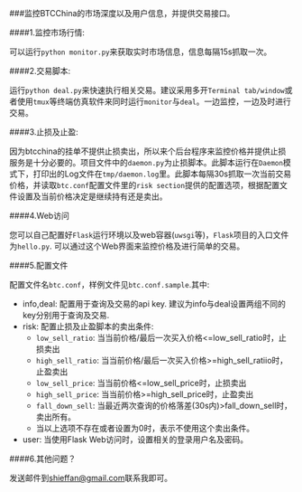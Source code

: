 ###监控BTCChina的市场深度以及用户信息，并提供交易接口。

####1.监控市场行情:

可以运行`python monitor.py`来获取实时市场信息，信息每隔15s抓取一次。

####2.交易脚本: 

运行`python deal.py`来快速执行相关交易。建议采用多开`Terminal tab/window`或者使用`tmux`等终端仿真软件来同时运行`monitor`与`deal`。一边监控，一边及时进行交易。

####3.止损及止盈:

因为btcchina的挂单不提供止损卖出，所以来个后台程序来监控价格并提供止损服务是十分必要的。项目文件中的`daemon.py`为止损脚本。此脚本运行在`Daemon`模式下，打印出的Log文件在`tmp/daemon.log`里。此脚本每隔30s抓取一次当前交易价格，并读取`btc.conf`配置文件里的`risk section`提供的配置选项，根据配置文件设置及当前价格决定是继续持有还是卖出。

####4.Web访问

您可以自己配置好`Flask`运行环境以及web容器(`uwsgi`等)，`Flask`项目的入口文件为`hello.py`. 可以通过这个Web界面来监控价格及进行简单的交易。

####5.配置文件

配置文件名`btc.conf`，样例文件见`btc.conf.sample`.其中:

+ info,deal: 配置用于查询及交易的api key. 建议为info与deal设置两组不同的key分别用于查询及交易.
+ risk: 配置止损及止盈脚本的卖出条件:
  + `low_sell_ratio`: 当当前价格/最后一次买入价格<=low_sell_ratio时，止损卖出
  + `high_sell_ratio`: 当当前价格/最后一次买入价格>=high_sell_ratiio时，止盈卖出
  + `low_sell_price`: 当当前价格<=low_sell_price时，止损卖出
  + `high_sell_price`: 当当前价格>=high_sell_price时，止盈卖出
  + `fall_down_sell`: 当最近两次查询的价格落差(30s内)>fall_down_sell时，卖出所有。
  + 当以上选项不存在或者设置为0时，表示不使用这个卖出条件。
+ user: 当使用Flask Web访问时，设置相关的登录用户名及密码。

####6.其他问题？

发送邮件到[shieffan@gmail.com](mailto:shieffan@gmail.com)联系我即可。
